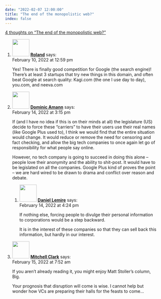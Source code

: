 ```yaml
---
date: "2022-02-07 12:00:00"
title: "The end of the monopolistic web?"
index: false
---
```


[4 thoughts on &ldquo;The end of the monopolistic web?&rdquo;](/lemire/blog/2022/02-07-the-end-of-the-monopolistic-web-era)

<ol class="comment-list">
<li id="comment-620372" class="comment even thread-even depth-1">
<div class="comment-author vcard">
<img alt src="https://secure.gravatar.com/avatar/19f2518b729dc5baadce466620c8c3e0?s=56&#038;d=mm&#038;r=g" srcset="https://secure.gravatar.com/avatar/19f2518b729dc5baadce466620c8c3e0?s=112&#038;d=mm&#038;r=g 2x" class="avatar avatar-56 photo" height="56" width="56" decoding="async" /> <b class="fn"><a href="https://rolisz.ro" class="url" rel="ugc external nofollow">Roland</a></b> <span class="says">says:</span> </div>
<div class="comment-metadata"><time datetime="2022-02-10T12:59:08+00:00">February 10, 2022 at 12:59 pm</time></a> </div>
<div class="comment-content">
<p>Yes! There is finally good competition for Google (the search engine)! There&rsquo;s at least 3 startups that try new things in this domain, and often beat Google at search quality: Kagi.com (the one I use day to day), you.com, and neeva.com</p>
</div>
</li>
<li id="comment-620786" class="comment odd alt thread-odd thread-alt depth-1 parent">
<div class="comment-author vcard">
<img alt src="https://secure.gravatar.com/avatar/1b5f40ec7c1e07935001188ea498d188?s=56&#038;d=mm&#038;r=g" srcset="https://secure.gravatar.com/avatar/1b5f40ec7c1e07935001188ea498d188?s=112&#038;d=mm&#038;r=g 2x" class="avatar avatar-56 photo" height="56" width="56" decoding="async" /> <b class="fn"><a href="https://blog.lbs.ca/" class="url" rel="ugc external nofollow">Dominic Amann</a></b> <span class="says">says:</span> </div>
<div class="comment-metadata"><time datetime="2022-02-14T15:15:50+00:00">February 14, 2022 at 3:15 pm</time></a> </div>
<div class="comment-content">
<p>If (and I have no idea if this is on their minds at all) the legislature (US) decide to force these &ldquo;carriers&rdquo; to have their users use their real names (like Google Plus used to), I think we would find that the entire situation would change. It would reduce or remove the need for censoring and fact checking, and allow the big tech companies to once again let go of responsibility for what people say online.</p>
<p>However, no tech company is going to succeed in doing this alone &#8211; people love their anonymity and the ability to shit-post. It would have to be legislated on all the companies. Google Plus kind of proves the point &#8211; we are hard wired to be drawn to drama and conflict over reason and debate.</p>
</div>
<ol class="children">
<li id="comment-620790" class="comment byuser comment-author-lemire bypostauthor even depth-2">
<div class="comment-author vcard">
<img alt src="https://secure.gravatar.com/avatar/2ca999bef9535950f5b84281a4dab006?s=56&#038;d=mm&#038;r=g" srcset="https://secure.gravatar.com/avatar/2ca999bef9535950f5b84281a4dab006?s=112&#038;d=mm&#038;r=g 2x" class="avatar avatar-56 photo" height="56" width="56" loading="lazy" decoding="async" /> <b class="fn"><a href="https://lemire.me/en/" class="url" rel="ugc">Daniel Lemire</a></b> <span class="says">says:</span> </div>
<div class="comment-metadata"><time datetime="2022-02-14T16:24:53+00:00">February 14, 2022 at 4:24 pm</time></a> </div>
<div class="comment-content">
<p>If nothing else, forcing people to divulge their personal information to corporations would be a step backward.</p>
<p>It is in the interest of these companies so that they can sell back this information, but hardly in our interest.</p>
</div>
</li>
</ol>
</li>
<li id="comment-620810" class="comment odd alt thread-even depth-1">
<div class="comment-author vcard">
<img alt src="https://secure.gravatar.com/avatar/a6f4e2f826bf8f9e2ade0971de3f955b?s=56&#038;d=mm&#038;r=g" srcset="https://secure.gravatar.com/avatar/a6f4e2f826bf8f9e2ade0971de3f955b?s=112&#038;d=mm&#038;r=g 2x" class="avatar avatar-56 photo" height="56" width="56" loading="lazy" decoding="async" /> <b class="fn"><a href="http://thefutureis.space" class="url" rel="ugc external nofollow">Mitchell Clark</a></b> <span class="says">says:</span> </div>
<div class="comment-metadata"><time datetime="2022-02-15T07:52:33+00:00">February 15, 2022 at 7:52 am</time></a> </div>
<div class="comment-content">
<p>If you aren&rsquo;t already reading it, you might enjoy Matt Stoller&rsquo;s column, Big. </p>
<p>Your prognosis that disruption will come is wise. I cannot help but wonder how VCs are preparing their halls for the feasts to come&#8230;</p>
</div>
</li>
</ol>
